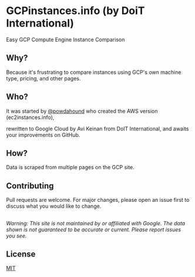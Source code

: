 # GCPinstances.info (by DoiT International)

Easy GCP Compute Engine Instance Comparison

## Why? 

Because it's frustrating to compare instances using GCP's own machine type, pricing, and other pages.

## Who? 
It was started by [@powdahound](https://twitter.com/powdahound) who created the AWS version (ec2instances.info), 

rewritten to Google Cloud by Avi Keinan from DoIT International, and awaits your improvements on GitHub.

## How? 
Data is scraped from multiple pages on the GCP site. 

## Contributing
Pull requests are welcome. For major changes, please open an issue first to discuss what you would like to change.

##
*Warning: This site is not maintained by or affiliated with Google. The data shown is not guaranteed to be accurate or current. Please report issues you see.*


## License
[MIT](https://choosealicense.com/licenses/mit/)
